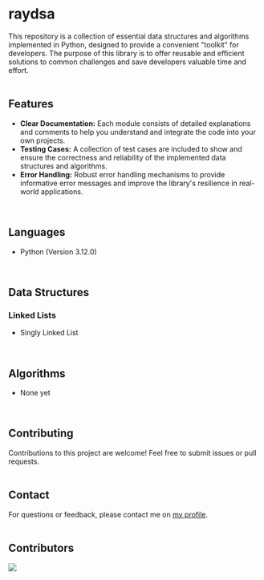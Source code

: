# raydsa
This repository is a collection of essential data structures and algorithms implemented in Python, designed to provide a convenient "toolkit" for developers. The purpose of this library is to offer reusable and efficient solutions to common challenges and save developers valuable time and effort.
<br>
<br>
## Features
- **Clear Documentation:** Each module consists of detailed explanations and comments to help you understand and integrate the code into your own projects.
- **Testing Cases:** A collection of test cases are included to show and ensure the correctness and reliability of the implemented data structures and algorithms.
- **Error Handling:** Robust error handling mechanisms to provide informative error messages and improve the library's resilience in real-world applications.
<br>

## Languages
- Python (Version 3.12.0)
<br>

## Data Structures
### Linked Lists
- Singly Linked List
<br>

## Algorithms
- None yet
<br>

## Contributing
Contributions to this project are welcome! Feel free to submit issues or pull requests.
<br>
<br>

## Contact
For questions or feedback, please contact me on [my profile](https://github.com/wangster6).
<br>
<br>

## Contributors
<a href="https://github.com/wangster6/raydsa/graphs/contributors">
  <img src="https://contrib.rocks/image?repo=wangster6/raydsa" />
</a>
